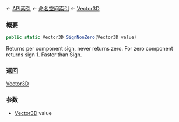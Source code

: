 ← [API索引](Api-Index) ← [命名空间索引](Namespace-Index) ← [Vector3D](VRageMath.Vector3D)

### 概要

```csharp
public static Vector3D SignNonZero(Vector3D value)
```

Returns per component sign, never returns zero. For zero component returns sign 1. Faster than Sign.

### 返回

[Vector3D](VRageMath.Vector3D)

### 参数

* [Vector3D](VRageMath.Vector3D) value
